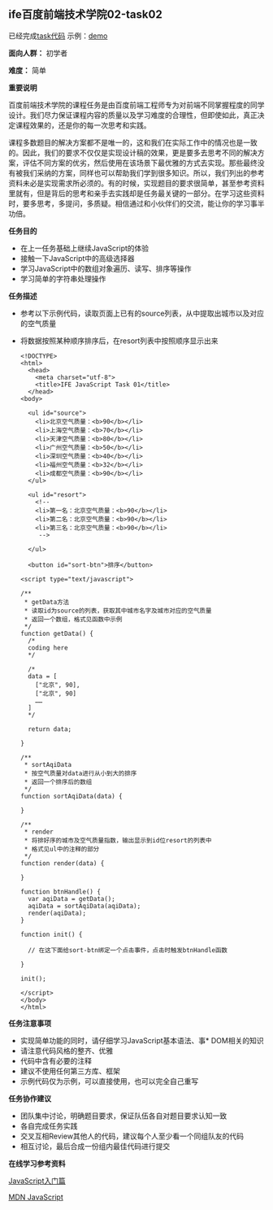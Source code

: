 
## ife百度前端技术学院02-task02 ##

已经完成[task代码](https://github.com/wangzhengya/ife_MoonWalker/tree/master/2_task15)
示例：[demo](http://wangzhengya.github.io/ife_MoonWalker/2_task15/index.html)

**面向人群：**
    初学者

**难度：**
    简单

**重要说明**

百度前端技术学院的课程任务是由百度前端工程师专为对前端不同掌握程度的同学设计。我们尽力保证课程内容的质量以及学习难度的合理性，但即使如此，真正决定课程效果的，还是你的每一次思考和实践。

课程多数题目的解决方案都不是唯一的，这和我们在实际工作中的情况也是一致的。因此，我们的要求不仅仅是实现设计稿的效果，更是要多去思考不同的解决方案，评估不同方案的优劣，然后使用在该场景下最优雅的方式去实现。那些最终没有被我们采纳的方案，同样也可以帮助我们学到很多知识。所以，我们列出的参考资料未必是实现需求所必须的。有的时候，实现题目的要求很简单，甚至参考资料里就有，但是背后的思考和亲手去实践却是任务最关键的一部分。在学习这些资料时，要多思考，多提问，多质疑。相信通过和小伙伴们的交流，能让你的学习事半功倍。

**任务目的**

* 在上一任务基础上继续JavaScript的体验
* 接触一下JavaScript中的高级选择器
* 学习JavaScript中的数组对象遍历、读写、排序等操作
* 学习简单的字符串处理操作

**任务描述**

* 参考以下示例代码，读取页面上已有的source列表，从中提取出城市以及对应的空气质量
* 将数据按照某种顺序排序后，在resort列表中按照顺序显示出来

      <!DOCTYPE>
      <html>
        <head>
          <meta charset="utf-8">
          <title>IFE JavaScript Task 01</title>
        </head>
      <body>

        <ul id="source">
          <li>北京空气质量：<b>90</b></li>
          <li>上海空气质量：<b>70</b></li>
          <li>天津空气质量：<b>80</b></li>
          <li>广州空气质量：<b>50</b></li>
          <li>深圳空气质量：<b>40</b></li>
          <li>福州空气质量：<b>32</b></li>
          <li>成都空气质量：<b>90</b></li>
        </ul>

        <ul id="resort">
          <!--
          <li>第一名：北京空气质量：<b>90</b></li>
          <li>第二名：北京空气质量：<b>90</b></li>
          <li>第三名：北京空气质量：<b>90</b></li>
           -->

        </ul>

        <button id="sort-btn">排序</button>

      <script type="text/javascript">

      /**
       * getData方法
       * 读取id为source的列表，获取其中城市名字及城市对应的空气质量
       * 返回一个数组，格式见函数中示例
       */
      function getData() {
        /*
        coding here
        */

        /*
        data = [
          ["北京", 90],
          ["北京", 90]
          ……
        ]
        */

        return data;

      }

      /**
       * sortAqiData
       * 按空气质量对data进行从小到大的排序
       * 返回一个排序后的数组
       */
      function sortAqiData(data) {

      }

      /**
       * render
       * 将排好序的城市及空气质量指数，输出显示到id位resort的列表中
       * 格式见ul中的注释的部分
       */
      function render(data) {

      }

      function btnHandle() {
        var aqiData = getData();
        aqiData = sortAqiData(aqiData);
        render(aqiData);
      }

      function init() {

        // 在这下面给sort-btn绑定一个点击事件，点击时触发btnHandle函数

      }

      init();

      </script>
      </body>
      </html>


**任务注意事项**

* 实现简单功能的同时，请仔细学习JavaScript基本语法、事* DOM相关的知识
* 请注意代码风格的整齐、优雅
* 代码中含有必要的注释
* 建议不使用任何第三方库、框架
* 示例代码仅为示例，可以直接使用，也可以完全自己重写

**任务协作建议**

* 团队集中讨论，明确题目要求，保证队伍各自对题目要求认知一致
* 各自完成任务实践
* 交叉互相Review其他人的代码，建议每个人至少看一个同组队友的代码
* 相互讨论，最后合成一份组内最佳代码进行提交


**在线学习参考资料**

[JavaScript入门篇](http://www.imooc.com/view/36)

[MDN JavaScript](https://developer.mozilla.org/zh-CN/docs/Web/JavaScript)

